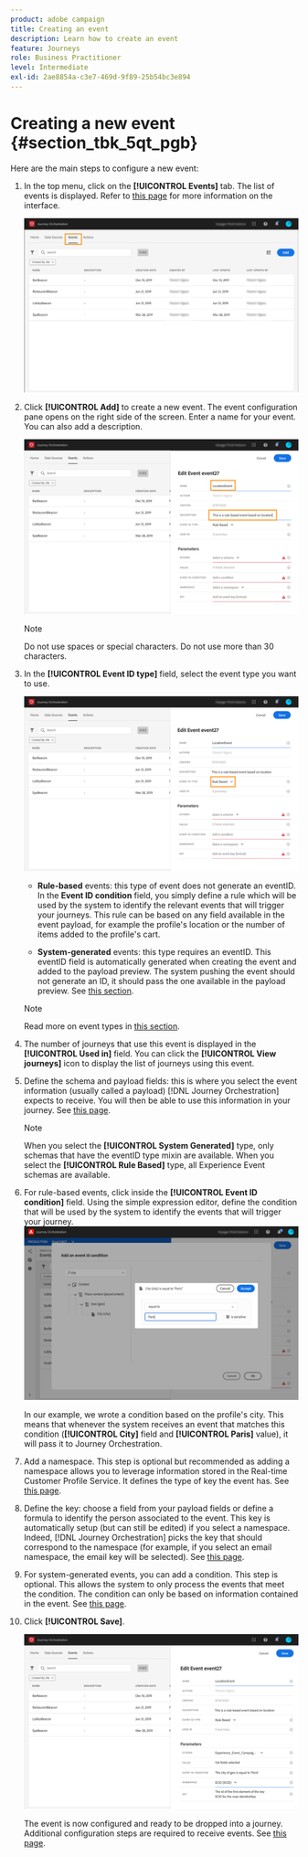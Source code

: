 ```yaml
---
product: adobe campaign
title: Creating an event
description: Learn how to create an event
feature: Journeys
role: Business Practitioner
level: Intermediate
exl-id: 2ae8854a-c3e7-469d-9f89-25b54bc3e894
---
```

# Creating a new event {#section_tbk_5qt_pgb}

Here are the main steps to configure a new event:

1. In the top menu, click on the **[!UICONTROL Events]** tab. The list of events is displayed. Refer to [this page](../about/user-interface.md) for more information on the interface.

    ![](../assets/journey5.png)

1. Click **[!UICONTROL Add]** to create a new event. The event configuration pane opens on the right side of the screen. Enter a name for your event. You can also add a description.

    ![](../assets/journey6.png)

    >[!NOTE]
    >
    >Do not use spaces or special characters. Do not use more than 30 characters.

1. In the **[!UICONTROL Event ID type]** field, select the event type you want to use. 

   ![](../assets/journey6bis.png)

   * **Rule-based** events: this type of event does not generate an eventID. In the **Event ID condition** field, you simply define a rule which will be used by the system to identify the relevant events that will trigger your journeys. This rule can be based on any field available in the event payload, for example the profile's location or the number of items added to the profile's cart.

   * **System-generated** events: this type requires an eventID. This eventID field is automatically generated when creating the event and added to the payload preview. The system pushing the event should not generate an ID, it should pass the one available in the payload preview. See [this section](../event/previewing-the-payload.md).
   
   >[!NOTE]
   >
   >Read more on event types in [this section](../event/about-events.md).
1. The number of journeys that use this event is displayed in the **[!UICONTROL Used in]** field. You can click the **[!UICONTROL View journeys]** icon to display the list of journeys using this event.
1. Define the schema and payload fields: this is where you select the event information (usually called a payload) [!DNL Journey Orchestration] expects to receive. You will then be able to use this information in your journey. See [this page](../event/defining-the-payload-fields.md).
   >[!NOTE]
   >
   >When you select the **[!UICONTROL System Generated]** type, only schemas that have the eventID type mixin are available. When you select the **[!UICONTROL Rule Based]** type, all Experience Event schemas are available.

1. For rule-based events, click inside the **[!UICONTROL Event ID condition]** field. Using the simple expression editor, define the condition that will be used by the system to identify the events that will trigger your journey.
  ![](../assets/alpha-event6.png)

   In our example, we wrote a condition based on the profile's city. This means that whenever the system receives an event that matches this condition (**[!UICONTROL City]** field and **[!UICONTROL Paris]** value), it will pass it to Journey Orchestration.

1. Add a namespace. This step is optional but recommended as adding a namespace allows you to leverage information stored in the Real-time Customer Profile Service. It defines the type of key the event has. See [this page](../event/selecting-the-namespace.md).
1. Define the key: choose a field from your payload fields or define a formula to identify the person associated to the event. This key is automatically setup (but can still be edited) if you select a namespace. Indeed, [!DNL Journey Orchestration] picks the key that should correspond to the namespace (for example, if you select an email namespace, the email key will be selected). See [this page](../event/defining-the-event-key.md). 
1. For system-generated events, you can add a condition. This step is optional. This allows the system to only process the events that meet the condition. The condition can only be based on information contained in the event. See [this page](../event/adding-a-condition.md).
1. Click **[!UICONTROL Save]**.

    ![](../assets/journey7.png)

    The event is now configured and ready to be dropped into a journey. Additional configuration steps are required to receive events. See [this page](../event/additional-steps-to-send-events-to-journey-orchestration.md).
